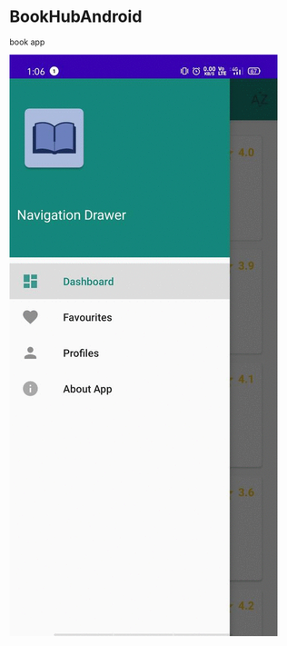 # BookHubAndroid
book app

![GIF](https://github.com/Mayur290/BookHubAndroid/blob/master/media/app%20presentation/media.gif)
